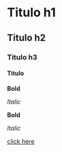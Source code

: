 # Titulo h1
## Titulo h2
### Titulo h3
#### Titulo

**Bold**

*Italic*

__Bold__

_Italic_

[click here](https://www.github.com)

